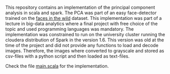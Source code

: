 

This repository contains an implementation of the principal component analysis in scala and spark.
The PCA was part of an easy face-detector trained on the [faces in the wild](http://vis-www.cs.umass.edu/lfw/) dataset.
This implementation was part of a lecture in big-data analytics where a final project with free choice of the topic and used programming languages was mandatory.
The implementation was constrained to run on the university cluster running the cloudera distribution of Spark in the version 1.6.
This version was old at the time of the project and did not provide any functions to load and decode images.
Therefore, the images where converted to grayscale and stored as csv-files with a python script and then loaded as text-files.

Check the file [main.scala](src/main/scala/pca/main.scala) for the implementation.